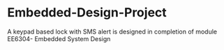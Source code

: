 # Embedded-Design-Project
A keypad based lock with SMS alert is designed in completion of module EE6304- Embedded System Design
